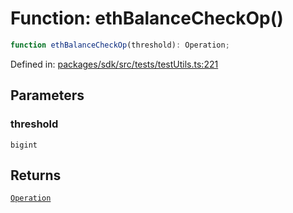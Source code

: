 # Function: ethBalanceCheckOp()

```ts
function ethBalanceCheckOp(threshold): Operation;
```

Defined in: [packages/sdk/src/tests/testUtils.ts:221](https://github.com/towns-protocol/towns/blob/0db1fd0ac7258e8db8cedfb6183e8eade8284fa1/packages/sdk/src/tests/testUtils.ts#L221)

## Parameters

### threshold

`bigint`

## Returns

[`Operation`](../../Towns-Protocol-Web3/type-aliases/Operation.md)
